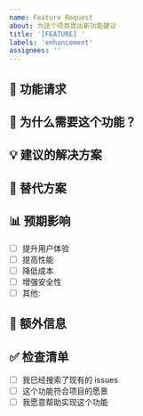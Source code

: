 ```yaml
---
name: Feature Request
about: 为这个项目提出新功能建议
title: '[FEATURE] '
labels: 'enhancement'
assignees: ''
---
```


## 🚀 功能请求
<!-- 清晰简洁地描述你想要的功能 -->

## 🤔 为什么需要这个功能？
<!-- 描述这个功能解决什么问题 -->

## 💡 建议的解决方案
<!-- 描述你希望如何实现这个功能 -->

## 🔄 替代方案
<!-- 描述你考虑过的任何替代解决方案 -->

## 📊 预期影响
- [ ] 提升用户体验
- [ ] 提高性能
- [ ] 降低成本
- [ ] 增强安全性
- [ ] 其他: 

## 📝 额外信息
<!-- 添加任何其他信息、模型或截图 -->

## ✅ 检查清单
- [ ] 我已经搜索了现有的 issues
- [ ] 这个功能符合项目的愿景
- [ ] 我愿意帮助实现这个功能